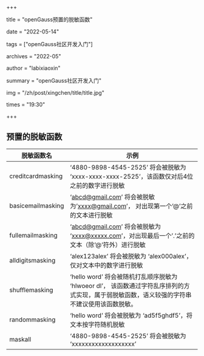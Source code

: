 +++

title = "openGauss预置的脱敏函数"

date = "2022-05-14"

tags = ["openGauss社区开发入门"]

archives = "2022-05"

author = "labixiaoxin"

summary = "openGauss社区开发入门"

img = "/zh/post/xingchen/title/title.jpg"

times = "19:30"

+++

## 预置的脱敏函数

| 脱敏函数名 | 示例 |
|----|----|
| creditcardmasking | ‘4880-9898-4545-2525’ 将会被脱敏为 ‘xxxx-xxxx-xxxx-2525’，该函数仅对后4位之前的数字进行脱敏
| basicemailmasking |‘abcd@gmail.com’ 将会被脱敏为’xxxx@gmail.com’， 对出现第一个’@’之前的文本进行脱敏
| fullemailmasking | ‘abcd@gmail.com’ 将会被脱敏为 ‘xxxx@xxxxx.com’，对出现最后一个’.’之前的文本（除’@’符外）进行脱敏
| alldigitsmasking | ‘alex123alex’ 将会被脱敏为 ‘alex000alex’， 仅对文本中的数字进行脱敏
| shufflemasking | ‘hello word’ 将会被随机打乱顺序脱敏为 ‘hlwoeor dl’， 该函数通过字符乱序排列的方式实现，属于弱脱敏函数，语义较强的字符串不建议使用该函数脱敏。
| randommasking |‘hello word’ 将会被脱敏为 ‘ad5f5ghdf5’，将文本按字符随机脱敏
| maskall | ‘4880-9898-4545-2525’ 将会被脱敏为 ‘xxxxxxxxxxxxxxxxxxx’